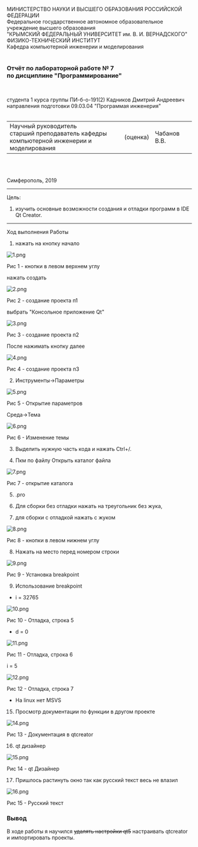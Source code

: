 МИНИСТЕРСТВО НАУКИ  И ВЫСШЕГО ОБРАЗОВАНИЯ РОССИЙСКОЙ ФЕДЕРАЦИИ  
Федеральное государственное автономное образовательное учреждение высшего образования  
"КРЫМСКИЙ ФЕДЕРАЛЬНЫЙ УНИВЕРСИТЕТ им. В. И. ВЕРНАДСКОГО"  
ФИЗИКО-ТЕХНИЧЕСКИЙ ИНСТИТУТ  
Кафедра компьютерной инженерии и моделирования
<br/><br/>

### Отчёт по лабораторной работе № 7<br/> по дисциплине "Программирование"
<br/>

студента 1 курса группы ПИ-б-о-191(2) 
Кадников Дмитрий Андреевич
направления подготовки 09.03.04 "Программая инженерия"  
<br/>

<table>
<tr><td>Научный руководитель<br/> старший преподаватель кафедры<br/> компьютерной инженерии и моделирования</td>
<td>(оценка)</td>
<td>Чабанов В.В.</td>
</tr>
</table>
<br/><br/>

Симферополь, 2019


***
Цель:

1. изучить основные возможности создания и отладки программ в IDE Qt Creator.
***
Ход выполнения Работы

1. нажать на кнопку начало

![1.png](./1.png)

Рис 1 - кнопки в левом верхнем углу

нажать создать

![2.png](./2.png)

Рис 2 - создание проекта п1

выбрать "Консольное приложение Qt"

![3.png](./3.png)

Рис 3 - создание проекта п2

После нажимать кнопку далее

![4.png](./4.png)

Рис 4 - создание проекта п3

2. Инструменты->Параметры

![5.png](./5.png)

Рис 5 - Открытие параметров

Среда->Тема


![6.png](./6.png)

Рис 6 - Изменение темы

3. Выделить нужную часть кода и нажать Ctrl+/.

4. Пкм по файлу Открыть каталог файла

![7.png](./7.png)

Рис 7 - открытие каталога

5. .pro

6. Для сборки без отладки нажать на треугольник без жука,
7. для сборки с отладкой нажать с жуком

![8.png](./8.png)

Рис 8 - кнопки в левом нижнем углу

8. Нажать на место перед номером строки

![9.png](./9.png)

Рис 9 - Установка breakpoint

9. Использование breakpoint
* i = 32765

![10.png](./10.png)

Рис 10 - Отладка, строка 5

* d = 0

![11.png](./11.png)

Рис 11 - Отладка, строка 6

 i = 5

![12.png](./12.png)

Рис 12 - Отладка, строка 7

* На linux нет MSVS

15. Просмотр документации по функции в другом проекте

![14.png](./14.png)

Рис 13 - Документация в qtcreator

16. qt дизайнер

![15.png](./15.png)

Рис 14 - qt Дизайнер

17. Пришлось растинуть окно так как русский текст весь не влазил

![16.png](./16.png)

Рис 15 - Русский текст

### Вывод

В ходе работы я научился ~~удалять настройки qt5~~ настраивать qtcreator и импортировать проекты.

